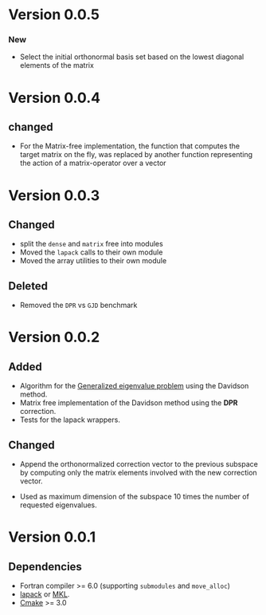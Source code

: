 
# Version 0.0.5

### New

 * Select the initial orthonormal basis set based on the lowest diagonal elements of the matrix

# Version 0.0.4

## changed
 *  For the Matrix-free implementation, the function that computes the target matrix on the fly,
 was replaced by another function representing the action of a matrix-operator over a vector

# Version 0.0.3

## Changed
 * split the `dense` and `matrix` free into modules
 * Moved the `lapack` calls to their own module
 * Moved the array utilities to their own module
 
## Deleted
 * Removed the `DPR` vs `GJD` benchmark

# Version 0.0.2

## Added
 * Algorithm for the [Generalized eigenvalue problem](https://en.wikipedia.org/wiki/Eigendecomposition_of_a_matrix#Generalized_eigenvalue_problem) using the Davidson method.
 * Matrix free implementation of the Davidson method using the **DPR** correction.
 * Tests for the lapack wrappers.
 
## Changed
 * Append the orthonormalized correction vector to the previous subspace by computing only the
 matrix elements involved with the new correction vector.
 
 * Used as maximum dimension of the subspace 10 times the number of requested eigenvalues.

# Version 0.0.1

## Dependencies
 
 * Fortran compiler >= 6.0 (supporting `submodules` and `move_alloc`)
 * [lapack](http://www.netlib.org/lapack/) or [MKL](https://software.intel.com/en-us/mkl).
 * [Cmake](https://cmake.org/) >= 3.0

